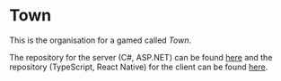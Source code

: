 # Town

This is the organisation for a gamed called *Town*.


The repository for the server (C#, ASP.NET) can be found [here](https://github.com/TownGame/Town.Server) and the repository (TypeScript, React Native) for the client can be found [here](https://github.com/TownGame/Town.UI.ReactNative).
